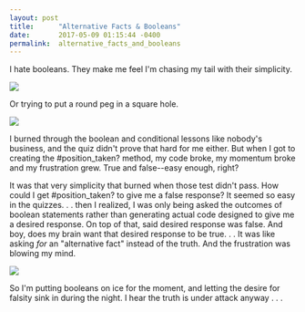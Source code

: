 ```yaml
---
layout: post
title:      "Alternative Facts & Booleans"
date:       2017-05-09 01:15:44 -0400
permalink:  alternative_facts_and_booleans
---
```



I hate booleans. They make me feel I'm chasing my tail with their simplicity. 

![](https://media.giphy.com/media/3o6MbrBCBYnyQnMAco/giphy.gif)

Or trying to put a round peg in a square hole.

![](https://media.giphy.com/media/J2zwN64xc4wgw/giphy.gif)

I burned through the boolean and conditional lessons like nobody's business, and the quiz didn't prove that hard for me either. But when I got to creating the #position_taken? method, my code broke, my momentum broke and my frustration grew. True and false--easy enough, right?

It was that very simplicity that burned when those test didn't pass. How could I get #position_taken? to give me a false response? It seemed so easy in the quizzes. . . then I realized, I was only being asked the outcomes of boolean statements rather than generating actual code designed to give me a desired response. On top of that, said desired response was false. And boy, does my brain want that desired response to be true. . . It was like asking *for* an "alternative fact"  instead of the truth. And the frustration was blowing my mind.

![](https://media.giphy.com/media/15Snc2DpOBOzC/giphy.gif)

So I'm putting booleans on ice for the moment, and letting the desire for falsity sink in during the night. I hear the truth is under attack anyway . . .


